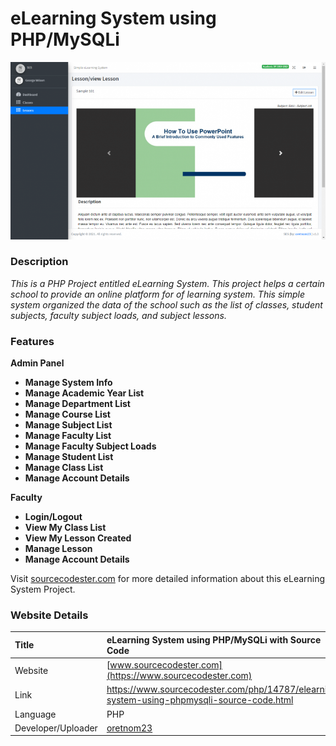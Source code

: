 # eLearning System using PHP/MySQLi

<div align="middle"><img src="banner.png" /></div>

### Description

<p><i>This is a PHP Project entitled eLearning System. This project helps a certain school to provide an online platform for of learning system. This simple system organized the data of the school such as the list of classes, student subjects, faculty subject loads, and subject lessons.</i></p>

### Features

<strong>Admin Panel</strong>
<ul>
  <li><strong>Manage System Info</strong></li>
  <li><strong>Manage Academic Year List</strong></li>
  <li><strong>Manage Department List</strong></li>
  <li><strong>Manage Course List</strong></li>
  <li><strong>Manage Subject List</strong></li>
  <li><strong>Manage Faculty List</strong></li>
  <li><strong>Manage Faculty Subject Loads</strong></li>
  <li><strong>Manage Student List</strong></li>
  <li><strong>Manage Class List</strong></li>
  <li><strong>Manage Account Details</strong></li>
</ul>

<strong>Faculty</strong>

<ul>
  <li><strong>Login/Logout</strong></li>
  <li><strong>View My Class List</strong></li>
  <li><strong>View My Lesson Created</strong></li>
  <li><strong>Manage Lesson</strong></li>
  <li><strong>Manage Account Details</strong></li>
</ul>

Visit [sourcecodester.com](https://www.sourcecodester.com/php/14787/elearning-system-using-phpmysqli-source-code.html) for more detailed information about this eLearning System Project.

### Website Details

| Title | eLearning System using PHP/MySQLi with Source Code |
|:---|:---|
| Website | [www.sourcecodester.com](https://www.sourcecodester.com) |
| Link | https://www.sourcecodester.com/php/14787/elearning-system-using-phpmysqli-source-code.html |
| Language | PHP |
| Developer/Uploader | [oretnom23](https://www.sourcecodester.com/users/tips23) |
